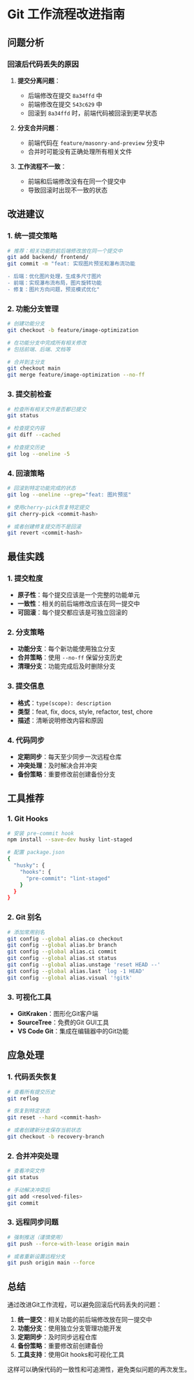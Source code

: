 # Git 工作流程改进指南

## 问题分析

### 回滚后代码丢失的原因

1. **提交分离问题**：
   - 后端修改在提交 `8a34ffd` 中
   - 前端修改在提交 `543c629` 中
   - 回滚到 `8a34ffd` 时，前端代码被回滚到更早状态

2. **分支合并问题**：
   - 前端代码在 `feature/masonry-and-preview` 分支中
   - 合并时可能没有正确处理所有相关文件

3. **工作流程不一致**：
   - 前端和后端修改没有在同一个提交中
   - 导致回滚时出现不一致的状态

## 改进建议

### 1. 统一提交策略

```bash
# 推荐：相关功能的前后端修改放在同一个提交中
git add backend/ frontend/
git commit -m "feat: 实现图片预览和瀑布流功能

- 后端：优化图片处理，生成多尺寸图片
- 前端：实现瀑布流布局，图片旋转功能
- 修复：图片方向问题，预览模式优化"
```

### 2. 功能分支管理

```bash
# 创建功能分支
git checkout -b feature/image-optimization

# 在功能分支中完成所有相关修改
# 包括前端、后端、文档等

# 合并到主分支
git checkout main
git merge feature/image-optimization --no-ff
```

### 3. 提交前检查

```bash
# 检查所有相关文件是否都已提交
git status

# 检查提交内容
git diff --cached

# 检查提交历史
git log --oneline -5
```

### 4. 回滚策略

```bash
# 回滚到特定功能完成的状态
git log --oneline --grep="feat: 图片预览"

# 使用cherry-pick恢复特定提交
git cherry-pick <commit-hash>

# 或者创建修复提交而不是回滚
git revert <commit-hash>
```

## 最佳实践

### 1. 提交粒度
- **原子性**：每个提交应该是一个完整的功能单元
- **一致性**：相关的前后端修改应该在同一提交中
- **可回滚**：每个提交都应该是可独立回滚的

### 2. 分支策略
- **功能分支**：每个新功能使用独立分支
- **合并策略**：使用 `--no-ff` 保留分支历史
- **清理分支**：功能完成后及时删除分支

### 3. 提交信息
- **格式**：`type(scope): description`
- **类型**：feat, fix, docs, style, refactor, test, chore
- **描述**：清晰说明修改内容和原因

### 4. 代码同步
- **定期同步**：每天至少同步一次远程仓库
- **冲突处理**：及时解决合并冲突
- **备份策略**：重要修改前创建备份分支

## 工具推荐

### 1. Git Hooks
```bash
# 安装 pre-commit hook
npm install --save-dev husky lint-staged

# 配置 package.json
{
  "husky": {
    "hooks": {
      "pre-commit": "lint-staged"
    }
  }
}
```

### 2. Git 别名
```bash
# 添加常用别名
git config --global alias.co checkout
git config --global alias.br branch
git config --global alias.ci commit
git config --global alias.st status
git config --global alias.unstage 'reset HEAD --'
git config --global alias.last 'log -1 HEAD'
git config --global alias.visual '!gitk'
```

### 3. 可视化工具
- **GitKraken**：图形化Git客户端
- **SourceTree**：免费的Git GUI工具
- **VS Code Git**：集成在编辑器中的Git功能

## 应急处理

### 1. 代码丢失恢复
```bash
# 查看所有提交历史
git reflog

# 恢复到特定状态
git reset --hard <commit-hash>

# 或者创建新分支保存当前状态
git checkout -b recovery-branch
```

### 2. 合并冲突处理
```bash
# 查看冲突文件
git status

# 手动解决冲突后
git add <resolved-files>
git commit
```

### 3. 远程同步问题
```bash
# 强制推送（谨慎使用）
git push --force-with-lease origin main

# 或者重新设置远程分支
git push origin main --force
```

## 总结

通过改进Git工作流程，可以避免回滚后代码丢失的问题：

1. **统一提交**：相关功能的前后端修改放在同一提交中
2. **功能分支**：使用独立分支管理功能开发
3. **定期同步**：及时同步远程仓库
4. **备份策略**：重要修改前创建备份
5. **工具支持**：使用Git hooks和可视化工具

这样可以确保代码的一致性和可追溯性，避免类似问题的再次发生。

